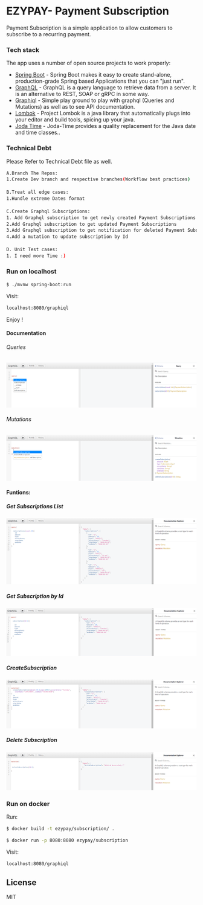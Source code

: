 # EZYPAY- Payment Subscription 

Payment Subscription is a simple application to allow customers to subscribe to a recurring payment. 
### Tech stack

The app uses a number of open source projects to work properly:

* [Spring Boot] - Spring Boot makes it easy to create stand-alone, production-grade Spring based Applications that you can "just run".
* [GraphQL] - GraphQL is a query language to retrieve data from a server. It is an alternative to REST, SOAP or gRPC in some way.
* [Graphiql] - Simple play ground to play with graphql (Queries and Mutations) as well as to see API documentation.
* [Lombok] - Project Lombok is a java library that automatically plugs into your editor and build tools, spicing up your java.
* [Joda Time] - Joda-Time provides a quality replacement for the Java date and time classes..

### Technical Debt
Please Refer to Technical Debt file as well.

```sh
A.Branch The Repos:
1.Create Dev branch and respective branches(Workflow best practices)

B.Treat all edge cases:
1.Hundle extreme Dates format

C.Create Graphql Subscriptions:
1. Add Graphql subscription to get newly created Payment Subscriptions on Real time.
2.Add Graphql subscription to get updated Payment Subscriptions
3.Add Graphql subscription to get notification for deleted Payment Subscriptions
4.Add a mutation to update subscription by Id

D. Unit Test cases:
1. I need more Time :)
```

### Run on localhost


```sh
$ ./mvnw spring-boot:run
```
Visit: 
```sh
localhost:8080/graphiql
```
Enjoy !


#### Documentation

###### Queries
![Queries](https://github.com/hichamhadji/EZYPAY/blob/master/images/Queries.PNG?raw=true)

###### Mutations
![Mutations](https://github.com/hichamhadji/EZYPAY/blob/master/images/Mutations.PNG?raw=true)

#### Funtions:

##### Get Subscriptions List 
![Subscriptions](https://github.com/hichamhadji/EZYPAY/blob/master/images/Subscriptions.PNG?raw=true)

##### Get Subscription by Id

![Subscription](https://github.com/hichamhadji/EZYPAY/blob/master/images/Subscription.PNG?raw=true)

##### CreateSubscription

![CreateSubscription](https://github.com/hichamhadji/EZYPAY/blob/master/images/CreateSubscription.PNG?raw=true)

##### Delete Subscription

![deleteSubscription](https://github.com/hichamhadji/EZYPAY/blob/master/images/deleteSubscription.PNG?raw=true)
### Run on docker
Run: 
```sh
$ docker build -t ezypay/subscription/ .
```

```sh
$ docker run -p 8080:8080 ezypay/subscription
```

Visit:
```sh
localhost:8080/graphiql
```
License
----
MIT 

[//]: # (These are reference links used in the body of this note and get stripped out when the markdown processor does its job. There is no need to format nicely because it shouldn't be seen. Thanks SO - http://stackoverflow.com/questions/4823468/store-comments-in-markdown-syntax)


   [Spring Boot]: <https://spring.io/projects/spring-boot/>
   [GraphQL]: <https://www.graphql-java.com/tutorials/getting-started-with-spring-boot/>
   [Graphiql]: <https://www.graphql-java.com/tutorials/getting-started-with-spring-boot/>
   [Lombok]: <https://projectlombok.org//>
   [Joda Time]: <https://www.joda.org/joda-time/>

